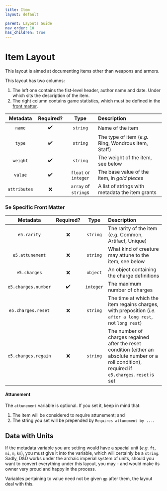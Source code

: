 ```yaml
---
title: Item
layout: default

parent: Layouts Guide
nav_order: 10
has_children: true
---
```


# Item Layout

This layout is aimed at documenting items other than weapons and armors.

This layout has two columns:

1. The left one contains the fist-level header, author name and date. Under which sits the description of the item.
2. The right column contains game statistics, which must be defined in the [front matter].

| Metadata           | Required?          | Type                 | Description |
|:------------------:|:------------------:|:--------------------:|:------------|
| `name`             | :heavy_check_mark: | `string`             | Name of the item |
| `type`             | :heavy_check_mark: | `string`             | The type of item (*e.g.* Ring, Wondrous Item, Staff) |
| `weight`           | :heavy_check_mark: | `string`             | The weight of the item, see below |
| `value`            | :heavy_check_mark: | `float` or `integer` | The base value of the item, in *gold pieces* |
| `attributes`       | :x:                | `array` of `string`s | A list of strings with metadata the item grants |

### 5e Specific Front Matter

| Metadata            | Required?          | Type                 | Description |
|:-------------------:|:------------------:|:--------------------:|:------------|
| `e5.rarity`         | :x:                | `string`             | The rarity of the item (*e.g.* Common, Artifact, Unique) |
| `e5.attunement`     | :x:                | `string`             | What kind of creature may attune to the item, see below |
| `e5.charges`        | :x:                | `object`             | An object containing the charge definitions |
| `e5.charges.number` | :heavy_check_mark: | `integer`            | The maximum number of charges |
| `e5.charges.reset`  | :x:                | `string`             | The time at which the item regains charges, with preposition (*i.e.* `after a long rest`, not `long rest`) |
| `e5.charges.regain` | :x:                | `string`             | The number of charges regained after the reset condition (either an absolute number or a roll condition), required if `e5.charges.reset` is set |

#### Attunement

The `attunement` variable is optional. If you set it, keep in mind that:

1. The item will be considered to require attunement; and
2. The string you set will be prepended by `Requires attunement by ...`.

## Data with Units

If the metadata variable you are setting would have a spacial unit (*e.g.* `ft`, `mi`, `m`, `km`), you must give it into the variable, which will certainly be a `string`. Sadly, D&amp;D works under the archaic imperial system of units, should you want to convert everything under this layout, you may - and would make its owner very proud and happy in the process.

Variables pertaining to value need not be given `gp` after them, the layout deal with this.

[Jekyll]: https://jekyllrb.com/
[front matter]: https://jekyllrb.com/docs/front-matter/
[ISO 8601]: https://www.iso.org/iso-8601-date-and-time-format.html
[SRD]: http://www.d20srd.org/index.htm
